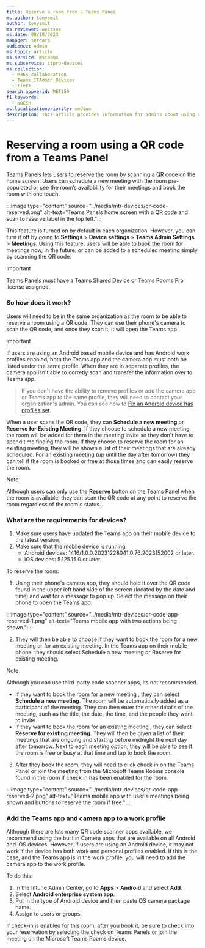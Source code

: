 ```yaml
---
title: Reserve a room from a Teams Panel
ms.author: tonysmit
author: tonysmit
ms.reviewer: weizxue
ms.date: 08/18/2023
manager: serdars
audience: Admin
ms.topic: article
ms.service: msteams
ms.subservice: itpro-devices
ms.collection: 
  - M365-collaboration
  - Teams_ITAdmin_Devices
  - Tier1
search.appverid: MET150
f1.keywords: 
  - NOCSH
ms.localizationpriority: medium
description: This article provides information for admins about using QR codes on Teams Panels to reserve rooms in an organization.
---
```


# Reserving a room using a QR code from a Teams Panel

Teams Panels lets users to reserve the room by scanning a QR code on the home screen. Users can schedule a new meeting with the room pre-populated or see the room’s availability for their meetings and book the room with one touch.

  :::image type="content" source="../media/mtr-devices/qr-code-reserved.png" alt-text="Teams Panels home screen with a QR code and scan to reserve label in the top left.":::

This feature is turned on by default in each organization. However, you can turn it off by going to **Settings** > **Device settings** > **Teams Admin Settings** > **Meetings**. Using this feature, users will be able to book the room for meetings now, in the future, or can be added to a scheduled meeting simply by scanning the QR code.

  > [!IMPORTANT]
  > Teams Panels must have a Teams Shared Device or Teams Rooms Pro license assigned.

### So how does it work?

Users will need to be in the same organization as the room to be able to reserve a room using a QR code. They can use their phone's camera to scan the QR code, and once they scan it, it will open the Teams app.

  > [!IMPORTANT]
  > If users are using an Android based mobile device and has Android work profiles enabled, both the Teams app and the camera app must both be listed under the same profile. When they are in separate profiles, the camera app isn't able to corretly scan and transfer the information over to Teams app. 

> If you don't have the ability to remove profiles or add the camera app or Teams app to the same profile, they will need to contact your organization's admin. You can see how to [Fix an Android device has profiles set](#add-the-teams-app-and-camera-app-to-a-work-profile).

When a user scans the QR code, they can **Schedule a new meeting** or **Reserve for Existing Meeting**. If they choose to schedule a new meeting, the room will be added for them in the meeting invite so they don't have to spend time finding the room. If they choose to reserve the room for an existing meeting, they will be shown a list of their meetings that are already scheduled. For an existing meeting (up until the day after tomorrow) they can tell if the room is booked or free at those times and can easily reserve the room.

  > [!NOTE]
  > Although users can only use the **Reserve** button on the Teams Panel when the room is available, they can scan the QR code at any point to reserve the room regardless of the room's status.

### What are the requirements for devices?

1. Make sure users have updated the Teams app on their mobile device to the latest version.
2. Make sure that the mobile device is running:
    - Android devices: 1416/1.0.0.20231228041.0.76.2023152002 or later.
    - iOS devices: 5.125.15.0 or later.

To reserve the room:
1. Using their phone's camera app, they should hold it over the QR code found in the upper left hand side of the screen (located by the date and time) and wait for a message to pop up. Select the message on their phone to open the Teams app.

  :::image type="content" source="../media/mtr-devices/qr-code-app-reserved-1.png" alt-text="Teams mobile app with two actions being shown.":::

2. They will then be able to choose if they want to book the room for a new meeting or for an existing meeting. In the Teams app on their mobile phone, they should select Schedule a new meeting or Reserve for existing meeting.

  > [!NOTE]
  > Although you can use third-party code scanner apps, its not recommended.

  - If they want to book the room for a new meeting , they can select **Schedule a new meeting**. The room will be automatically added as a participant of the meeting. They can then enter the other details of the meeting, such as the title, the date, the time, and the people they want to invite.
  - If they want to book the room for an existing meeting , they can select **Reserve for existing meeting**. They will then be given a list of their meetings that are ongoing and starting before midnight the next day after tomorrow. Next to each meeting option, they will be able to see if the room is free or busy at that time and tap to book the room.

3. After they book the room, they will need to click check in on the Teams Panel or join the meeting from the Microsoft Teams Rooms console found in the room if check in has been enabled for the room.

:::image type="content" source="../media/mtr-devices/qr-code-app-reserved-2.png" alt-text="Teams mobile app with user's meetings being shown and buttons to reserve the room if free.":::

### Add the Teams app and camera app to a work profile

Although there are lots many QR code scanner apps available, we recommend using the built in Camera apps that are available on all Android and iOS devices.  However, if users are using an Android device, it may not work if the device has both work and personal profiles enabled. If this is the case, and the Teams app is in the work profile, you will need to add the camera app to the work profile.

To do this:
1. In the Intune Admin Center, go to **Apps** > **Android** and select **Add**.
2. Select **Android enterprise system app**.
3. Put in the type of Android device and then paste OS camera package name.
4. Assign to users or groups.

If check-in is enabled for this room, after you book it, be sure to check into your reservation by selecting the check on Teams Panels or join the meeting on the Microsoft Teams Rooms device.
